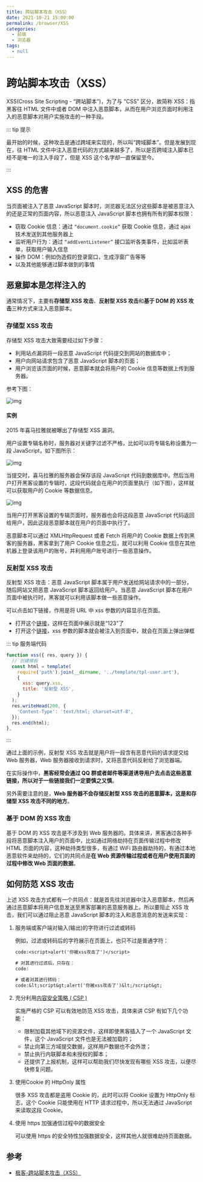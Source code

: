 ```yaml
---
title: 跨站脚本攻击（XSS）
date: 2021-10-21 15:00:00
permalink: /browser/XSS
categories:
  - 前端
  - 浏览器
tags:
  - null
---
```


# 跨站脚本攻击（XSS）

XSS(Cross Site Scripting - “跨站脚本”)，为了与 "CSS" 区分，故简称 XSS：指黑客往 HTML 文件中或者 DOM 中注入恶意脚本，从而在用户浏览页面时利用注入的恶意脚本对用户实施攻击的一种手段。

::: tip 提示

最开始的时候，这种攻击是通过跨域来实现的，所以叫“跨域脚本”。但是发展到现在，往 HTML 文件中注入恶意代码的方式越来越多了，所以是否跨域注入脚本已经不是唯一的注入手段了，但是 XSS 这个名字却一直保留至今。

:::

## XSS 的危害

当页面被注入了恶意 JavaScript 脚本时，浏览器无法区分这些脚本是被恶意注入的还是正常的页面内容，所以恶意注入 JavaScript 脚本也拥有所有的脚本权限：

* 窃取 Cookie 信息：通过 `“document.cookie”` 获取 Cookie 信息，通过 ajax 技术发送到其他服务器上
* 监听用户行为：通过 `“addEventListener”` 接口监听各类事件，比如监听表单，获取用户输入信息
* 操作 DOM：例如伪造假的登录窗口，生成浮窗广告等等
* 以及其他能够通过脚本做到的事情

## 恶意脚本是怎样注入的

通常情况下，主要有**存储型 XSS 攻击**、**反射型 XSS 攻击**和**基于 DOM 的 XSS 攻击**三种方式来注入恶意脚本。

### 存储型 XSS 攻击

存储型 XSS 攻击大致需要经过如下步骤：

* 利用站点漏洞将一段恶意 JavaScript 代码提交到网站的数据库中；
* 用户向网站请求包含了恶意 JavaScript 脚本的页面；
* 用户浏览该页面的时候，恶意脚本就会将用户的 Cookie 信息等数据上传到服务器。

参考下图：

![img](/img/153.png)

#### 实例

2015 年喜马拉雅就被曝出了存储型 XSS 漏洞。

用户设置专辑名称时，服务器对关键字过滤不严格，比如可以将专辑名称设置为一段 JavaScript，如下图所示：

![img](/img/154.png)

当提交时，喜马拉雅的服务器会保存该段 JavaScript 代码到数据库中。然后当用户打开黑客设置的专辑时，这段代码就会在用户的页面里执行（如下图），这样就可以获取用户的 Cookie 等数据信息。

![img](/img/155.png)

当用户打开黑客设置的专辑页面时，服务器也会将这段恶意 JavaScript 代码返回给用户，因此这段恶意脚本就在用户的页面中执行了。

恶意脚本可以通过 XMLHttpRequest 或者 Fetch 将用户的 Cookie 数据上传到黑客的服务器，黑客拿到了用户 Cookie 信息之后，就可以利用 Cookie 信息在其他机器上登录该用户的账号，并利用用户账号进行一些恶意操作。

### 反射型 XSS 攻击

反射型 XSS 攻击：恶意 JavaScript 脚本属于用户发送给网站请求中的一部分，随后网站又把恶意 JavaScript 脚本返回给用户。当恶意 JavaScript 脚本在用户页面中被执行时，黑客就可以利用该脚本做一些恶意操作。

可以点击如下链接，作用是将 URL 中 xss 参数的内容显示在页面。

* 打开这个<a href="/vuepress_test/security/xss?xss=123" target="_blank">链接</a>，这样在页面中展示就是“123”了
* 打开这个<a href="/vuepress_test/security/xss?xss=<script>alert('你被xss攻击了')</script>" target="_blank">链接</a>，xss 参数的脚本就会被注入到页面中，就会在页面上弹出弹框

::: tip 服务端代码

```js
function xss({ res, query }) {
  // 创建模板
  const html = template(
    require('path').join(__dirname, '../template/tpl-user.art'),
    {
      xss: query.xss,
      title: '反射型 XSS',
    }
  );
  res.writeHead(200, {
    'Content-Type': 'text/html; charset=utf-8',
  });
  res.end(html);
},
```

:::

通过上面的示例，反射型 XSS 攻击就是用户将一段含有恶意代码的请求提交给 Web 服务器，Web 服务器接收到请求时，又将恶意代码反射给了浏览器端。

在实际操作中，**黑客经常会通过 QQ 群或者邮件等渠道诱导用户去点击这些恶意链接，所以对于一些链接我们一定要慎之又慎**。

另外需要注意的是，**Web 服务器不会存储反射型 XSS 攻击的恶意脚本，这是和存储型 XSS 攻击不同的地方**。

### 基于 DOM 的 XSS 攻击

基于 DOM 的 XSS 攻击是不涉及到 Web 服务器的。具体来讲，黑客通过各种手段将恶意脚本注入用户的页面中，比如通过网络劫持在页面传输过程中修改 HTML 页面的内容，这种劫持类型很多，有通过 WiFi 路由器劫持的，有通过本地恶意软件来劫持的，它们的共同点是**在 Web 资源传输过程或者在用户使用页面的过程中修改 Web 页面的数据**。

## 如何防范 XSS 攻击

上述 XSS 攻击方式都有一个共同点：就是首先往浏览器中注入恶意脚本，然后再通过恶意脚本将用户信息发送至黑客部署的恶意服务器上。所以要阻止 XSS 攻击，我们可以通过阻止恶意 JavaScript 脚本的注入和恶意消息的发送来实现：

1. 服务端或客户端对输入(输出)的字符进行过滤或转码

   例如，过滤或转码后的字符展示在页面上，也只不过是普通字符：

   ```tex
   code:<script>alert('你被xss攻击了')</script>
   
   # 对其进行过滤后，只存在：
   code:
   
   # 或者对其进行转码：
   code:&lt;script&gt;alert('你被xss攻击了')&lt;/script&gt;
   ```

2. 充分利用[内容安全策略 ( CSP )](https://developer.mozilla.org/zh-CN/docs/Web/HTTP/CSP)

   实施严格的 CSP 可以有效地防范 XSS 攻击，具体来讲 CSP 有如下几个功能：

   * 限制加载其他域下的资源文件，这样即使黑客插入了一个 JavaScript 文件，这个 JavaScript 文件也是无法被加载的；
   * 禁止向第三方域提交数据，这样用户数据也不会外泄；
   * 禁止执行内联脚本和未授权的脚本；
   * 还提供了上报机制，这样可以帮助我们尽快发现有哪些 XSS 攻击，以便尽快修复问题。

3. 使用Cookie 的 HttpOnly 属性

   很多 XSS 攻击都是盗用 Cookie 的，此时可以将 Cookie 设置为 HttpOnly 标志，这个 Cookie 只能使用在 HTTP 请求过程中，所以无法通过 JavaScript 来读取这段 Cookie。

4. 使用 https 加强通信过程中的数据安全

   可以使用 https 的安全特性加强数据安全，这样其他人就很难劫持页面数据。

## 参考

* [极客-跨站脚本攻击（XSS）](https://time.geekbang.org/column/article/152807)











